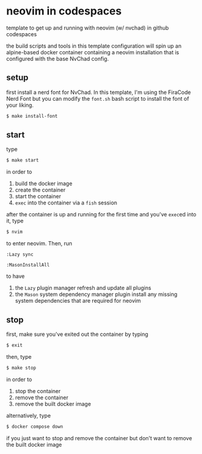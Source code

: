 # neovim in codespaces
template to get up and running with neovim (w/ nvchad) in github codespaces

the build scripts and tools in this template configuration will spin up an alpine-based docker container containing a neovim installation that is configured with the base NvChad config.

## setup

first install a nerd font for NvChad. In this template, I'm using the FiraCode Nerd Font but you can modify the `font.sh` bash script to install the font of your liking. 

```bash
$ make install-font
```

## start

type

```bash
$ make start
```

in order to

1. build the docker image
2. create the container
3. start the container
4. `exec` into the container via a `fish` session

after the container is up and running for the first time and you've `exec`ed into it, type

```bash
$ nvim
```

to enter neovim. Then, run

```vim
:Lazy sync
```

```vim
:MasonInstallAll
```

to have 

1. the `Lazy` plugin manager refresh and update all plugins
2. the `Mason` system dependency manager plugin install any missing system dependencies that are required for neovim

## stop

first, make sure you've exited out the container by typing

```bash
$ exit
```

then, type

```bash
$ make stop
```

in order to

1. stop the container
2. remove the container
3. remove the built docker image

alternatively, type

```bash
$ docker compose down
```

if you just want to stop and remove the container but don't want to remove the built docker image